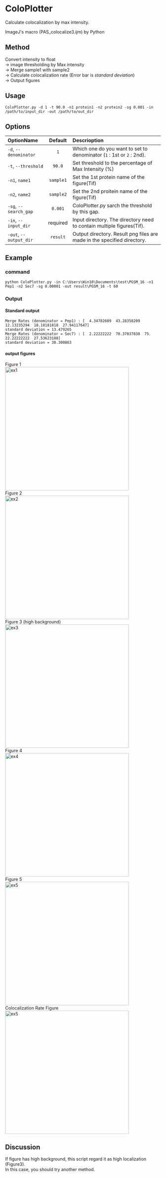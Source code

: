 # ColoPlotter
Calculate colocalization by max intensity.

ImageJ's macro (PAS_colocalize3.ijm) by Python

## Method 
Convert intensity to float  
→ image thresholding by Max intensity   
→ Merge sample1 with sample2  
→ Calculate colocalization rate (Error bar is *standard deviation*)  
→ Output figures


## Usage
```
ColoPlotter.py -d 1 -t 90.0 -n1 protein1 -n2 protein2 -sg 0.001 -in /path/to/input_dir -out /path/to/out_dir
```

## Options 

| OptionName | Default | Descrioption |
|:-----------|:------------:|:------------|
| `-d`, `--denominator` | `1` | Which one do you want to set to denominator (`1` : 1st or `2` : 2nd). |
| `-t`, `--threshold` | `90.0` | Set threshold to the percentage of Max Intensity (%) |
| `-n1`, `name1` | `sample1` | Set the 1st protein name of the figure(Tif)|
| `-n2`, `name2` | `sample2` | Set the 2nd proitein name of the figure(Tif)|
| `-sg`, `--search_gap` | `0.001` | ColoPlotter.py sarch the threshold by this gap. |
| `-in`, `--input_dir` | required | Input directory. The directory need to contain multiple figures(Tif). |
| `-out`, `--output_dir` | `result` | Output directory. Result png files are made in the specified directory. |

## Example
### command
```
python ColoPlotter.py -in C:\Users\Win10\Documents\test\PGSM_16 -n1 Pep1 -n2 Sec7 -sg 0.00001 -out result\PGSM_16 -t 60
```

### Output
#### Standard output
```
Merge Rates (denominator = Pep1) : [  4.34782609  43.28358209  12.13235294  18.18181818  27.94117647]
standard deviation = 13.479265
Merge Rates (denominator = Sec7) : [  2.22222222  78.37837838  75.          22.22222222  27.53623188]
standard deviation = 30.300863
```
#### output figures 
Figure 1  
<img src="https://github.com/nkimoto/ColoPlotter/blob/intensity_th/example/PGSM_16/Pep1_Sec7_60.0_1.png" alt="ex1" title="ex1" width="400px">  
Figure 2  
<img src="https://github.com/nkimoto/ColoPlotter/blob/intensity_th/example/PGSM_16/Pep1_Sec7_60.0_2.png" alt="ex2" title="ex1" width="400px">  
Figure 3 (high background)  
<img src="https://github.com/nkimoto/ColoPlotter/blob/intensity_th/example/PGSM_16/Pep1_Sec7_60.0_3.png" alt="ex3" title="ex1" width="400px">  
Figure 4  
<img src="https://github.com/nkimoto/ColoPlotter/blob/intensity_th/example/PGSM_16/Pep1_Sec7_60.0_4.png" alt="ex4" title="ex1" width="400px">  
Figure 5  
<img src="https://github.com/nkimoto/ColoPlotter/blob/intensity_th/example/PGSM_16/Pep1_Sec7_60.0_5.png" alt="ex5" title="ex1" width="400px">  
Colocalization Rate Figure  
<img src="https://github.com/nkimoto/ColoPlotter/blob/intensity_th/example/PGSM_16/Sec7_Pep1_60.0_bar.png" alt="ex5" title="ex1" width="400px">

## Discussion
If figure has high background, this script regard it as high localization (Figure3).  
In this case, you should try another method.
